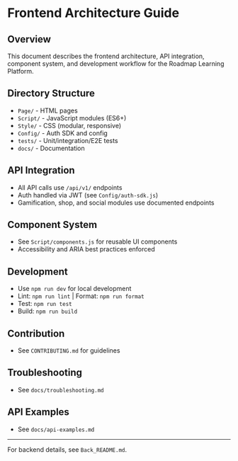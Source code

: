 # Frontend Architecture Guide

## Overview
This document describes the frontend architecture, API integration, component system, and development workflow for the Roadmap Learning Platform.

## Directory Structure
- `Page/` - HTML pages
- `Script/` - JavaScript modules (ES6+)
- `Style/` - CSS (modular, responsive)
- `Config/` - Auth SDK and config
- `tests/` - Unit/integration/E2E tests
- `docs/` - Documentation

## API Integration
- All API calls use `/api/v1/` endpoints
- Auth handled via JWT (see `Config/auth-sdk.js`)
- Gamification, shop, and social modules use documented endpoints

## Component System
- See `Script/components.js` for reusable UI components
- Accessibility and ARIA best practices enforced

## Development
- Use `npm run dev` for local development
- Lint: `npm run lint` | Format: `npm run format`
- Test: `npm run test`
- Build: `npm run build`

## Contribution
- See `CONTRIBUTING.md` for guidelines

## Troubleshooting
- See `docs/troubleshooting.md`

## API Examples
- See `docs/api-examples.md`

---
For backend details, see `Back_README.md`.
